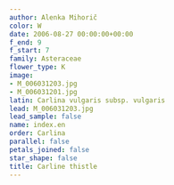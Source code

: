 ```yaml
---
author: Alenka Mihorič
color: W
date: 2006-08-27 00:00:00+00:00
f_end: 9
f_start: 7
family: Asteraceae
flower_type: K
image:
- M_006031203.jpg
- M_006031201.jpg
latin: Carlina vulgaris subsp. vulgaris
lead: M_006031203.jpg
lead_sample: false
name: index.en
order: Carlina
parallel: false
petals_joined: false
star_shape: false
title: Carline thistle
---
```


